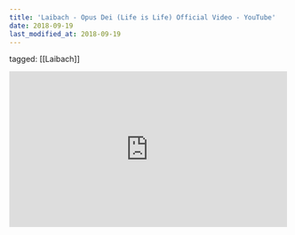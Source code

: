 ```yaml
---
title: 'Laibach - Opus Dei (Life is Life) Official Video - YouTube'
date: 2018-09-19
last_modified_at: 2018-09-19
---
```

tagged: [[Laibach]]
<iframe allow="accelerometer; autoplay; clipboard-write; encrypted-media; gyroscope; picture-in-picture" allowfullscreen="" frameborder="0" height="281" id="youtube_iframe" src="https://www.youtube.com/embed/LB9lObWclFQ?feature=oembed&amp;enablejsapi=1&amp;origin=https://safe.txmblr.com&amp;wmode=opaque" width="500"></iframe>
